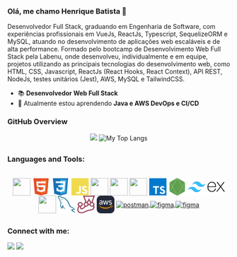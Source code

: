 
### Olá, me chamo Henrique Batista 👋
Desenvolvedor Full Stack, graduando em Engenharia de Software, com experiências profissionais em VueJs, ReactJs, Typescript, SequelizeORM e MySQL, atuando no desenvolvimento de aplicações web escaláveis e de alta performance.
Formado pelo bootcamp de Desenvolvimento Web Full Stack pela Labenu, onde desenvolveu, individualmente e em equipe, projetos utilizando as principais tecnologias do desenvolvimento web, como HTML, CSS, Javascript, ReactJs (React Hooks, React Context), API REST, NodeJs, testes unitários (Jest), AWS, MySQL e TailwindCSS.


- 📚 **Desenvolvedor Web Full Stack**
- 🌱 Atualmente estou aprendendo **Java e AWS DevOps e CI/CD**

### GitHub Overview
<div align="center">
  
  <picture>
    <img src="https://github-readme-stats.vercel.app/api?username=HenriqBatista&show_icons=true&theme=prussian#gh-prussian-mode-only" width="52%"  />
  </picture>
  
<picture>
<img src="https://github-readme-stats.vercel.app/api/top-langs/?username=HenriqBatista&layout=donut&show_icons=true&theme=prussian#gh-prussian-mode-only" width="36%" alt="My Top Langs"/>
</picture>
  
  </div>

## 
### Languages and Tools:
<div>
  <div style="display: inline_block" align="center"><br>
    <a href="https://git-scm.com/" target="_blank"><img align="center" height="40" width="40" src="https://cdn.jsdelivr.net/gh/devicons/devicon/icons/git/git-original.svg" /></a>
    <a href="https://www.w3.org/html/" target="_blank"><img align="center" height="40" width="40" src="https://raw.githubusercontent.com/devicons/devicon/master/icons/html5/html5-original.svg"></a>
    <a href="https://developer.mozilla.org/pt-BR/docs/Web/CSS" target="_blank"><img align="center" height="40" width="40" src="https://raw.githubusercontent.com/devicons/devicon/master/icons/css3/css3-original.svg"></a>
<a href="https://developer.mozilla.org/en-US/docs/Web/JavaScript" target="_blank"><img align="center" height="40" width="40" src="https://raw.githubusercontent.com/devicons/devicon/master/icons/javascript/javascript-plain.svg"></a>
    <a href="https://react.dev/" target="_blank"><img align="center" height="40" width="40" src="https://cdn.jsdelivr.net/gh/devicons/devicon/icons/react/react-original.svg"></a>
<a href="https://reactrouter.com/en/main" target="_blank"><img align="center" height="40" width="40" src="https://seekicon.com/free-icon-download/react-router_1.png"></a>
<a href="https://styled-components.com/" target="_blank"><img align="center" height="40" width="40" src="https://avatars.githubusercontent.com/u/20658825?s=200&v=4"></a>
    <a href="https://www.typescriptlang.org/" target="_blank"><img align="center" height="40" width="40" src="https://raw.githubusercontent.com/devicons/devicon/1119b9f84c0290e0f0b38982099a2bd027a48bf1/icons/typescript/typescript-plain.svg"></a>
    <a href="https://nodejs.org/en" target="_blank"><img align="center" height="40" width="40" src="https://raw.githubusercontent.com/devicons/devicon/1119b9f84c0290e0f0b38982099a2bd027a48bf1/icons/nodejs/nodejs-plain.svg"></a>
    <a href="https://tailwindcss.com/" target="_blank"><img align="center" height="40" width="40" src="https://raw.githubusercontent.com/devicons/devicon/1119b9f84c0290e0f0b38982099a2bd027a48bf1/icons/tailwindcss/tailwindcss-plain.svg"></a>
    <a href="https://expressjs.com/pt-br/" target="_blank"><img align="center" height="40" width="40" src="https://raw.githubusercontent.com/devicons/devicon/1119b9f84c0290e0f0b38982099a2bd027a48bf1/icons/express/express-original.svg"></a>
<a href="https://sqlite.org/index.html" target="_blank"><img align="center" height="40" width="40" src="https://upload.wikimedia.org/wikipedia/commons/thumb/9/97/Sqlite-square-icon.svg/1200px-Sqlite-square-icon.svg.png"></a>
<a href="https://www.mysql.com/" target="_blank"><img align="center" height="40" width="40" src="https://raw.githubusercontent.com/devicons/devicon/1119b9f84c0290e0f0b38982099a2bd027a48bf1/icons/mysql/mysql-original.svg"></a>
<a href="https://jestjs.io/pt-BR/" target="_blank"><img align="center" height="40" width="40" src="https://raw.githubusercontent.com/devicons/devicon/1119b9f84c0290e0f0b38982099a2bd027a48bf1/icons/jest/jest-plain.svg"></a>
<a href="https://aws.amazon.com/pt/free/" target="_blank"><img align="center" height="40" width="40" src="https://raw.githubusercontent.com/tandpfun/skill-icons/main/icons/AWS-Dark.svg"></a>
    <a href="https://postman.com" target="_blank" rel="noreferrer"> <img src="https://www.vectorlogo.zone/logos/getpostman/getpostman-icon.svg" alt="postman" align="center" width="40" height="40"/> </a>
    </a> <a href="https://www.figma.com/" target="_blank" rel="noreferrer"> <img src="https://www.vectorlogo.zone/logos/figma/figma-icon.svg" alt="figma" align="center" width="40" height="40"/> </a>
 <a href="https://www.blender.org/" target="_blank" rel="noreferrer"> <img src="https://cdn.jsdelivr.net/gh/devicons/devicon/icons/blender/blender-original.svg" alt="figma" align="center" width="40" height="40"/> </a>
  </div>
  
</div>

##

<h3 align="left">Connect with me:</h3>
<p align="left">
  <a href = "mailto:henriq.batista.veloso@gmail.com"><img src="https://img.shields.io/badge/-Gmail-%23333?style=for-the-badge&logo=gmail&logoColor=white" target="_blank"></a>
<a href="https://www.linkedin.com/in/henrique-batista-veloso" target="_blank"><img src="https://img.shields.io/badge/-LinkedIn-%230077B5?style=for-the-badge&logo=linkedin&logoColor=white" target="_blank"></a>
</p>
